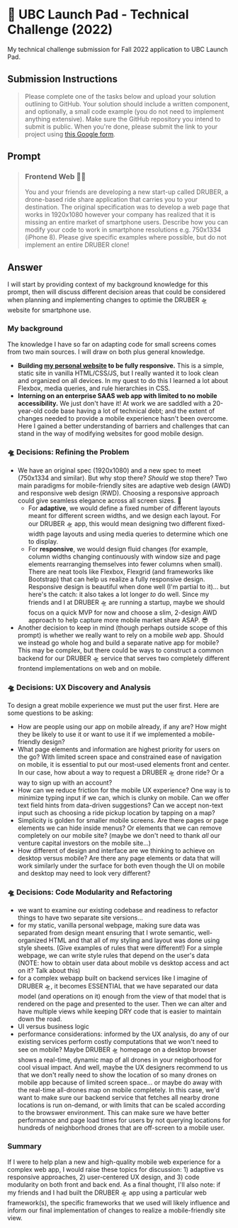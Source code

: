 # 🚀 UBC Launch Pad - Technical Challenge (2022)
My technical challenge submission for Fall 2022 application to UBC Launch Pad.

## Submission Instructions
> Please complete one of the tasks below and upload your solution outlining to GitHub. Your solution should include a written component, and optionally, a small code example (you do not need to implement anything extensive). Make sure the GitHub repository you intend to submit is public. When you're done, please submit the link to your project using [this Google form](https://forms.gle/asBhJtnGEGtWFggG6).

## Prompt
> ### Frontend Web 👩‍💻
> You and your friends are developing a new start-up called DRUBER, a drone-based ride share application that carries you to your destination. The original specification was to develop a web page that works in 1920x1080 however your company has realized that it is missing an entire market of smartphone users. Describe how you can modify your code to work in smartphone resolutions e.g. 750x1334 (iPhone 8). Please give specific examples where possible, but do not implement an entire DRUBER clone!

## Answer
I will start by providing context of my background knowledge for this prompt, then will discuss different decision areas that could be considered when planning and implementing changes to optimie the DRUBER 🛸 website for smartphone use.

### My background
The knowledge I have so far on adapting code for small screens comes from two main sources. I will draw on both plus general knowledge.
- **Building [my personal website](https://ellenlloyd.ca/) to be fully responsive.** This is a simple, static site in vanilla HTML/CSS/JS, but I really wanted it to look clean and organized on all devices. In my quest to do this I learned a lot about Flexbox, media queries, and rule hierarchies in CSS.
- **Interning on an enterprise SAAS web app with limited to no mobile accessibility.** We just don't have it! At work we are saddled with a 20-year-old code base having a lot of technical debt; and the extent of changes needed to provide a mobile experience hasn't been overcome. Here I gained a better understanding of barriers and challenges that can stand in the way of modifying websites for good mobile design. 

### 🛸 Decisions: Refining the Problem
- We have an original spec (1920x1080) and a new spec to meet (750x1334 and similar). But why stop there? *Should* we stop there? Two main paradigms for mobile-friendly sites are adaptive web design (AWD) and responsive web design (RWD). Choosing a responsive approach could give seamless elegance across all screen sizes. 👀
  - For **adaptive**, we would define a fixed number of different layouts meant for different screen widths, and we design each layout. For our DRUBER 🛸 app, this would mean designing two different fixed-width page layouts and using media queries to determine which one to display.
  - For **responsive**, we would design fluid changes (for example, column widths changing continuously with window size and page elements rearranging themselves into fewer columns when small). There are neat tools like Flexbox, Flexgrid (and frameworks like Bootstrap) that can help us realize a fully responsive design. Responsive design is beautiful when done well (I'm partial to it)... but here's the catch: it also takes a lot longer _to_ do well. Since my friends and I at DRUBER 🛸 are running a startup, maybe we should focus on a quick MVP for now and choose a slim, 2-design AWD approach to help capture more mobile market share ASAP. 😎
- Another decision to keep in mind (though perhaps outside scope of this prompt) is whether we really want to rely on a mobile _web_ app. Should we instead go whole hog and build a separate native app for mobile? This may be complex, but there could be ways to construct a common backend for our DRUBER 🛸 service that serves two completely different frontend implementations on web and on mobile.

### 🛸 Decisions: UX Discovery and Analysis
To design a great mobile experience we must put the user first. Here are some questions to be asking:
- How are people using our app on mobile already, if any are? How might they be likely to use it or want to use it if we implemented a mobile-friendly design?
- What page elements and information are highest priority for users on the go? With limited screen space and constrained ease of navigation on mobile, it is essential to put our most-used elements front and center. In our case, how about a way to request a DRUBER 🛸 drone ride? Or a way to sign up with an account? 
- How can we reduce friction for the mobile UX experience? One way is to minimize typing input if we can, which is clunky on mobile. Can we offer text field hints from data-driven suggestions? Can we accept non-text input such as choosing a ride pickup location by tapping on a map?
- Simplicity is golden for smaller mobile screens. Are there pages or page elements we can hide inside menus? Or elements that we can remove completely on our mobile site? (maybe we don't need to thank *all* our venture capital investors on the mobile site...)
- How different of design and interface are we thinking to achieve on desktop versus mobile? Are there any page elements or data that will work similarly under the surface for both even though the UI on mobile and desktop may need to look very different?

### 🛸 Decisions: Code Modularity and Refactoring
- we want to examine our existing codebase and readiness to refactor things to have two separate site versions... 
- for my static, vanilla personal webpage, making sure data was separated from design meant ensuring that I wrote semantic, well-organized HTML and that all of my styling and layout was done using style sheets. (Give examples of rules that were different!) For a simple webpage, we can write style rules that depend on the user's data (NOTE: how to obtain user data about mobile vs desktop access and act on it? Talk about this)
- for a complex webapp built on backend services like I imagine of DRUBER 🛸, it becomes ESSENTIAL that we have separated our data model (and operations on it) enough from the view of that model that is rendered on the page and presented to the user. Then we can alter and have multiple views while keeping DRY code that is easier to maintain down the road.
- UI versus business logic
- performance considerations: informed by the UX analysis, do any of our existing services perform costly computations that we won't need to see on mobile? Maybe DRUBER 🛸 homepage on a desktop browser shows a real-time, dynamic map of all drones in your neigborhood for cool visual impact. And well, maybe the UX designers recommend to us that we don't really need to show the location of so many drones on mobile app because of limited screen space... or maybe do away with the real-time all-drones map on mobile completely. In this case, we'd want to make sure our backend service that fetches all nearby drone locations is run on-demand, or with limits that can be scaled according to the browswer environment. This can make sure we have better performance and page load times for users by not querying locations for hundreds of neighborhood drones that are off-screen to a mobile user.

### Summary
If I were to help plan a new and high-quality mobile web experience for a complex web app, I would raise these topics for discussion: 1) adaptive vs responsive approaches, 2) user-centered UX design, and 3) code modularity on both front and back end. As a final thought, I'll also note: if my friends and I had built the DRUBER 🛸 app using a particular web framework(s), the specific frameworks that we used will likely influence and inform our final implementation of changes to realize a mobile-friendly site view. 
